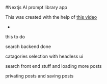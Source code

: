 #Nextjs AI prompt library app

This was created with the help of [this video](https://www.youtube.com/watch?v=wm5gMKuwSYk)

-
this to do

search backend done

catagories selection with headless ui 

search front end stuff and loading more posts


privating posts and saving posts
